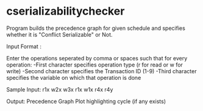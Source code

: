 # cserializabilitychecker
Program builds the precedence graph for given schedule and specifies whether it is "Conflict Serializable" or Not.

Input Format :

Enter the operations seperated by comma or spaces such that for every operation: 
-First character specifies operation type (r for read or w for write) 
-Second character specifies the Transaction ID (1-9) 
-Third character specifies the variable on which that operation is done

Sample Input:
r1x w2x w3x r1x w1x r4x r4y

Output:
  Precedence Graph Plot highlighting cycle (if any exists)
